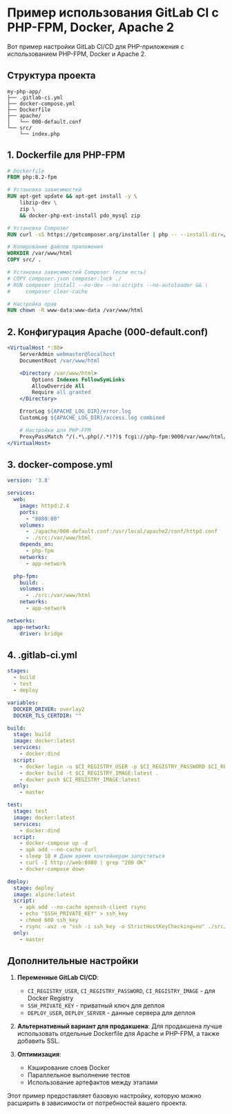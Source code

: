 # Пример использования GitLab CI с PHP-FPM, Docker, Apache 2

Вот пример настройки GitLab CI/CD для PHP-приложения с использованием PHP-FPM, Docker и Apache 2.

## Структура проекта

```
my-php-app/
├── .gitlab-ci.yml
├── docker-compose.yml
├── Dockerfile
├── apache/
│   └── 000-default.conf
└── src/
    └── index.php
```

## 1. Dockerfile для PHP-FPM

```dockerfile
# Dockerfile
FROM php:8.2-fpm

# Установка зависимостей
RUN apt-get update && apt-get install -y \
    libzip-dev \
    zip \
    && docker-php-ext-install pdo_mysql zip

# Установка Composer
RUN curl -sS https://getcomposer.org/installer | php -- --install-dir=/usr/local/bin --filename=composer

# Копирование файлов приложения
WORKDIR /var/www/html
COPY src/ .

# Установка зависимостей Composer (если есть)
# COPY composer.json composer.lock ./
# RUN composer install --no-dev --no-scripts --no-autoloader && \
#     composer clear-cache

# Настройка прав
RUN chown -R www-data:www-data /var/www/html
```

## 2. Конфигурация Apache (000-default.conf)

```apache
<VirtualHost *:80>
    ServerAdmin webmaster@localhost
    DocumentRoot /var/www/html

    <Directory /var/www/html>
        Options Indexes FollowSymLinks
        AllowOverride All
        Require all granted
    </Directory>

    ErrorLog ${APACHE_LOG_DIR}/error.log
    CustomLog ${APACHE_LOG_DIR}/access.log combined

    # Настройки для PHP-FPM
    ProxyPassMatch ^/(.*\.php(/.*)?)$ fcgi://php-fpm:9000/var/www/html/$1
</VirtualHost>
```

## 3. docker-compose.yml

```yaml
version: '3.8'

services:
  web:
    image: httpd:2.4
    ports:
      - "8080:80"
    volumes:
      - ./apache/000-default.conf:/usr/local/apache2/conf/httpd.conf
      - ./src:/var/www/html
    depends_on:
      - php-fpm
    networks:
      - app-network

  php-fpm:
    build: .
    volumes:
      - ./src:/var/www/html
    networks:
      - app-network

networks:
  app-network:
    driver: bridge
```

## 4. .gitlab-ci.yml

```yaml
stages:
  - build
  - test
  - deploy

variables:
  DOCKER_DRIVER: overlay2
  DOCKER_TLS_CERTDIR: ""

build:
  stage: build
  image: docker:latest
  services:
    - docker:dind
  script:
    - docker login -u $CI_REGISTRY_USER -p $CI_REGISTRY_PASSWORD $CI_REGISTRY
    - docker build -t $CI_REGISTRY_IMAGE:latest .
    - docker push $CI_REGISTRY_IMAGE:latest
  only:
    - master

test:
  stage: test
  image: docker:latest
  services:
    - docker:dind
  script:
    - docker-compose up -d
    - apk add --no-cache curl
    - sleep 10 # Даем время контейнерам запуститься
    - curl -I http://web:8080 | grep "200 OK"
    - docker-compose down

deploy:
  stage: deploy
  image: alpine:latest
  script:
    - apk add --no-cache openssh-client rsync
    - echo "$SSH_PRIVATE_KEY" > ssh_key
    - chmod 600 ssh_key
    - rsync -avz -e "ssh -i ssh_key -o StrictHostKeyChecking=no" ./src/ $DEPLOY_USER@$DEPLOY_SERVER:/var/www/html/
  only:
    - master
```

## Дополнительные настройки

1. **Переменные GitLab CI/CD**:
   - `CI_REGISTRY_USER`, `CI_REGISTRY_PASSWORD`, `CI_REGISTRY_IMAGE` - для Docker Registry
   - `SSH_PRIVATE_KEY` - приватный ключ для деплоя
   - `DEPLOY_USER`, `DEPLOY_SERVER` - данные сервера для деплоя

2. **Альтернативный вариант для продакшена**:
   Для продакшена лучше использовать отдельные Dockerfile для Apache и PHP-FPM, а также добавить SSL.

3. **Оптимизация**:
   - Кэширование слоев Docker
   - Параллельное выполнение тестов
   - Использование артефактов между этапами

Этот пример предоставляет базовую настройку, которую можно расширить в зависимости от потребностей вашего проекта.